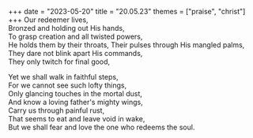 +++
date = "2023-05-20"
title = "20.05.23"
themes = ["praise", "christ"]
+++
Our redeemer lives,  
Bronzed and holding out His hands,  
To grasp creation and all twisted powers,  
He holds them by their throats,
Their pulses through His mangled palms,  
They dare not blink apart His commands,  
They only twitch for final good,  
  
Yet we shall walk in faithful steps,  
For we cannot see such lofty things,  
Only glancing touches in the mortal dust,  
And know a loving father's mighty wings,  
Carry us through painful rust,  
That seems to eat and leave void in wake,  
But we shall fear and love the one who redeems the soul.
